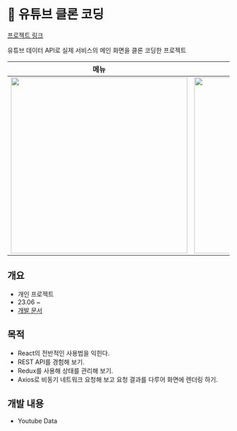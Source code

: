 # 💾 유튜브 클론 코딩

[프로젝트 링크](https://yeol17.github.io/youtube-clone/)

유튜브 데이터 API로 실제 서비스의 메인 화면을 클론 코딩한 프로젝트  

|메뉴|설정|컨텐츠|
|---|---|---|
|<img src="https://github.com/Yeol17/youtube-clone/assets/97844334/00e08daa-0de9-437a-a44a-1b27413e335e" width="400px">|<img src="https://github.com/Yeol17/youtube-clone/assets/97844334/e51076c1-4d9d-4131-8651-cad25958e25d" width="400px"></td>|<img src="https://github.com/Yeol17/youtube-clone/assets/97844334/3de0babc-f70c-43b7-b095-67473bfa6eb6" width="400px">|


## 개요
- 개인 프로젝트
- 23.06 ~
- [개발 문서](https://1sy.notion.site/Youtube-3d83a0bcde9240ac9876d99dcc268cf0?pvs=4)

## 목적
- React의 전반적인 사용법을 익힌다.
- REST API를 경험해 보기.  
- Redux를 사용해 상태를 관리해 보기.  
- Axios로 비동기 네트워크 요청해 보고 요청 결과를 다루어 화면에 렌더링 하기. 
 
## 개발 내용
- Youtube Data
